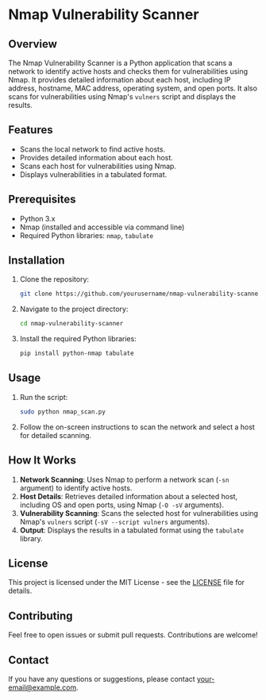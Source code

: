 # Nmap Vulnerability Scanner

## Overview

The Nmap Vulnerability Scanner is a Python application that scans a network to identify active hosts and checks them for vulnerabilities using Nmap. It provides detailed information about each host, including IP address, hostname, MAC address, operating system, and open ports. It also scans for vulnerabilities using Nmap's `vulners` script and displays the results.

## Features

- Scans the local network to find active hosts.
- Provides detailed information about each host.
- Scans each host for vulnerabilities using Nmap.
- Displays vulnerabilities in a tabulated format.

## Prerequisites

- Python 3.x
- Nmap (installed and accessible via command line)
- Required Python libraries: `nmap`, `tabulate`

## Installation

1. Clone the repository:

    ```bash
    git clone https://github.com/yourusername/nmap-vulnerability-scanner.git
    ```

2. Navigate to the project directory:

    ```bash
    cd nmap-vulnerability-scanner
    ```

3. Install the required Python libraries:

    ```bash
    pip install python-nmap tabulate
    ```

## Usage

1. Run the script:

    ```bash
   sudo python nmap_scan.py
    ```

2. Follow the on-screen instructions to scan the network and select a host for detailed scanning.

## How It Works

1. **Network Scanning**: Uses Nmap to perform a network scan (`-sn` argument) to identify active hosts.
2. **Host Details**: Retrieves detailed information about a selected host, including OS and open ports, using Nmap (`-O -sV` arguments).
3. **Vulnerability Scanning**: Scans the selected host for vulnerabilities using Nmap's `vulners` script (`-sV --script vulners` arguments).
4. **Output**: Displays the results in a tabulated format using the `tabulate` library.

## License

This project is licensed under the MIT License - see the [LICENSE](LICENSE) file for details.

## Contributing

Feel free to open issues or submit pull requests. Contributions are welcome!

## Contact

If you have any questions or suggestions, please contact [your-email@example.com](mailto:your-email@example.com).

